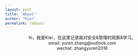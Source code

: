 ```yaml
---
layout: post
title: "About"
author: "Kier"
permalink: /about/
---
```


<center> hi，我是Kier，在这里记录我对安全&管理的观察&学习。<center> 


<center>  email: yuren.zhang@outlook.com <center> 

<center>  wechat: zhangyuren2016 <center>
